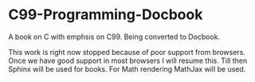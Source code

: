 C99-Programming-Docbook
=======================

A book on C with emphsis on C99. Being converted to Docbook.

This work is right now stopped because of poor support from browsers.
Once we have good support in most browsers I will resume this. Till then Sphinx
will be used for books. For Math rendering MathJax will be used.